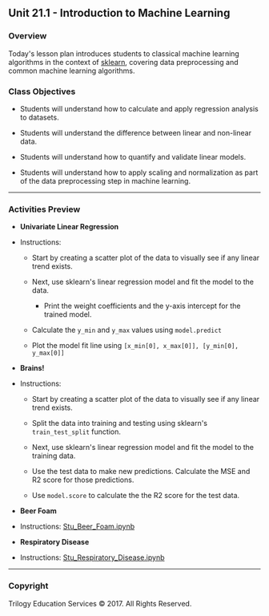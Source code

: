 ## Unit 21.1 - Introduction to Machine Learning

### Overview

Today's lesson plan introduces students to classical machine learning algorithms in the context of [sklearn](http://scikit-learn.org/stable/), covering data preprocessing and common machine learning algorithms.

### Class Objectives

* Students will understand how to calculate and apply regression analysis to datasets.

* Students will understand the difference between linear and non-linear data.

* Students will understand how to quantify and validate linear models.

* Students will understand how to apply scaling and normalization as part of the data preprocessing step in machine learning.

- - -

### Activities Preview

* **Univariate Linear Regression**

* Instructions:

  * Start by creating a scatter plot of the data to visually see if any linear trend exists.

  * Next, use sklearn's linear regression model and fit the model to the data.

    * Print the weight coefficients and the y-axis intercept for the trained model.

  * Calculate the `y_min` and `y_max` values using `model.predict`

  * Plot the model fit line using `[x_min[0], x_max[0]], [y_min[0], y_max[0]]`

* **Brains!**

* Instructions:

  * Start by creating a scatter plot of the data to visually see if any linear trend exists.

  * Split the data into training and testing using sklearn's `train_test_split` function.

  * Next, use sklearn's linear regression model and fit the model to the training data.

  * Use the test data to make new predictions. Calculate the MSE and R2 score for those predictions.

  * Use `model.score` to calculate the the R2 score for the test data.

* **Beer Foam**

* Instructions: [Stu_Beer_Foam.ipynb](Activities/06-Stu_Beer_Foam/Unsolved/Stu_Beer_Foam.ipynb)

* **Respiratory Disease**

* Instructions: [Stu_Respiratory_Disease.ipynb](Activities/08-Stu_Respiratory_Disease/Unsolved/Stu_Respiratory_Disease.ipynb)

- - -

### Copyright

Trilogy Education Services © 2017. All Rights Reserved.
